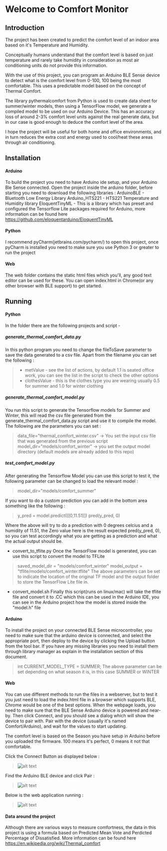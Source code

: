 # Welcome to Comfort Monitor

## Introduction
The project has been created to predict the comfort level of an indoor area based on it's Temperature and Humidity. 

Conceptually humans understand that the comfort level is based on just temperature and rarely take humidity in consideration as most air conditioning units do not provide this information.

With the use of this project, you can program an Arduino BLE Sense device to detect what is the comfort level from 0-100, 100 being the most comfortable. This uses a predictable model based on the concept of Thermal Comfort.

The library pythermalcomfort from Python is used to create data sheet for summer/winter models, then using a TensorFlow model, we generate a compiled model to be used on our Arduino Device. This has an accuracy loss of around 2-3% comfort level units against the real generate data, but in our case is good enough to deduce the comfort level of the area.

I hope the project will be useful for both home and office environments, and in turn reduces the extra cost and energy used to cool/heat these areas through air conditioning.

## Installation
#### Arduino
To build the project you need to have Arduino ide setup, and your Arduino Ble Sense connected. Open the project inside the arduino folder, before starting you need to download the following libraries :
ArduinoBLE - Bluetooth Low Energy Library
Arduino_HTS221 - HTS221 Temperature and Humidity library
EloquentTinyML - This is a library which has preset and configured the Tensorflow Lite packages required for Arduino, more information can be found here https://github.com/eloquentarduino/EloquentTinyML

#### Python
I recommend pyCharm(jetbrains.com/pycharm/) to open this project, once pyCharm is installed you need to make sure you use Python 3 or greater to run the project

#### Web
The web folder contains the static html files which you'll, any good text editor can be used for these. You can open index.html in Chrome(or any other browser with BLE support) to get started.

## Running
#### Python
In the folder there are the following projects and script -
##### generate_thermal_comfort_data.py
  In this python program you need to change the fileToSave parameter to save the data generated to a csv file. Apart from the filename you can set the following : 
> - metValue - see the list of actions, by default 1.1 is seated office work, you can see the list in the script to check the other options 
> - clothesValue - this is the clothes type you are wearing usually 0.5 for summer and 1.0 for winter clothing  
##### generate_thermal_comfort_model.py
You run this script to generate the Tensorflow models for Summer and Winter, this will read the csv file generated from the generate_thermal_comfort_data.py script and use it to compile the model. The following are the parameters you can set :
> data_file="thermal_comfort_winter.csv" -> You set the input csv file that was generated from the previous script
> model_dir="models/comfort_winter" -> you set the output model directory (default models are already added to this repo)
##### test_comfort_model.py

After generating the Tensorflow Model you can use this script to test it, the following parameter can be changed to load the relevant model :
> model_dir="models/comfort_summer"

If you want to do a custom prediction you can add in the bottom area something like the following :

> y_pred = model.predict([[0,11.51]])
> pred(y_pred, 0)

Where the above will try to do a prediction with 0 degrees celcius and a humidity of 11.51, the Zero value here is the result expected pred(y_pred, 0), so you can test accordingly what you are getting as a prediction and what the actual output should be.

- convert_to_tflite.py
Once the TensorFlow model is generated, you can use this script to convert the model to TFLite
> saved_model_dir = "models/comfort_winter"
> model_output = "tflite/models/comfort_winter.tflite"
The above parameters can be set to indicate the location of the original TF model and the output folder to store the TensorFlow Lite file in.

- convert_model.sh
Finally this script(runs on linux/mac) will take the tflite file and convert it to .CC which this can be used in the Arduino IDE, you can see in the Arduino project how the model is stored inside the "model.h" file

#### Arduino
To install the project on your connected BLE Sense microcontroller, you need to make sure that the arduino device is connected, and select the appropriate port, then deploy to the device by clicking the Upload button from the tool bar. If you have any missing libraries you need to install them through library manager as explain in the installation section of this document.

>int CURRENT_MODEL_TYPE = SUMMER;
The above parameter can be set depending on what season it is, in this case SUMMER or WINTER

#### Web
You can use different methods to run the files in a webserver, but to test it you just need to load the index.html file in a browser which supports BLE, Chrome would be one of the best options. When the webpage loads, you need to make sure that the BLE Sense Arduino device is powered and near-by. Then click Connect, and you should see a dialog which will show the device to pair with. Pair with the device (usually it's named Comfort/Arduino), and wait for the values to start updating.

The comfort level is based on the Season you have setup in Arduino before you uploaded the firmware. 100 means it's perfect, 0 means it not that comfortable.

Click the Connect Button as displayed below :
> ![alt text](/screenshots/web_0.png "Connecting")

Find the Arduino BLE device and click Pair :
> ![alt text](/screenshots/web_1.png "Pairing")

Below is the web application running :
> ![alt text](/screenshots/web_2.png "Connected")

#### Data around the project
Although there are various ways to measure comfortness, the data in this project is using a formula based on Predicted Mean Vote and Perdicted Percentage of Dissatisfied. More information can be found here https://en.wikipedia.org/wiki/Thermal_comfort